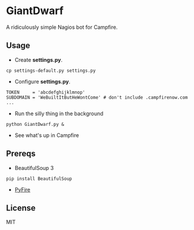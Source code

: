 GiantDwarf
=========
A ridiculously simple Nagios bot for Campfire.

Usage
----
* Create **settings.py**.

```
cp settings-default.py settings.py
```

* Configure **settings.py**.

```
TOKEN     = 'abcdefghijklmnop'
SUBDOMAIN = 'WeBuiltItButHeWontCome' # don't include .campfirenow.com 
...
```

* Run the silly thing in the background

```
python GiantDwarf.py &
```

* See what's up in Campfire

Prereqs
------
* BeautifulSoup 3

```
pip install BeautifulSoup
```

* [PyFire](https://github.com/mariano/pyfire)

License
------
MIT
